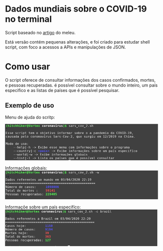 # Dados mundiais sobre o COVID-19 no terminal


Script baseado no [artigo](https://meleu.sh/coronavirus/) do meleu.

Está versão contém pequenas alterações,
e foi criado para estudar shell script, com foco a acessos a APIs e manipulações de JSON.



Como usar
=========

O script oferece de consultar informações dos casos confirmados, mortes, e pessoas recuperadas. é possível consultar sobre o mundo inteiro, um país especifico e as listas de países que é possível pesquisar.

Exemplo de uso
---------------

Menu de ajuda do scritp:

![help](images/script-covid-1.png)

Informações globais:
![world](images/script-covid-2.png)

Informaçõe sobre um país especifíco:
![country](images/script-covid-3.png)